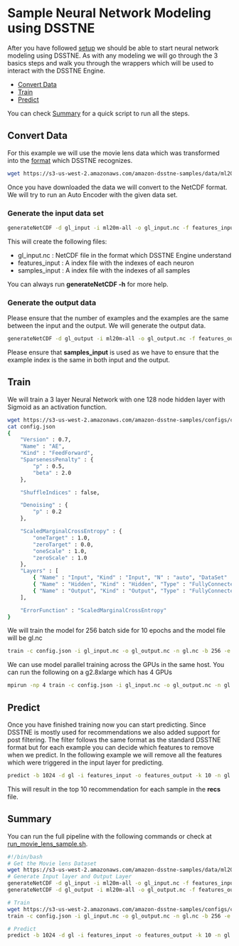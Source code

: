 # Sample Neural Network Modeling using DSSTNE

After you have followed [setup](setup.md) we should be able to start neural network modeling using DSSTNE. As with any modeling we will go through the 3 basics steps and walk you through the wrappers which will be used to interact with the DSSTNE Engine.
* [Convert Data](#convert-data)
* [Train](#train)
* [Predict](#predict)

You can check [Summary](#summary) for a quick script to run all the steps.


## Convert Data
For this example we will use the movie lens data which was transformed into the [format](userguide.md) which DSSTNE recognizes.
```bash
wget https://s3-us-west-2.amazonaws.com/amazon-dsstne-samples/data/ml20m-all
```
Once you have downloaded the data we will convert to the NetCDF format. We will try to run an Auto Encoder with the given data set.

### Generate the input data set
```bash
generateNetCDF -d gl_input -i ml20m-all -o gl_input.nc -f features_input -s samples_input -c
```
 This will create the following files:
* gl_input.nc : NetCDF file in the format which DSSTNE Engine understand
* features_input : A index file with the indexes of each neuron
* samples_input : A index file with the indexes of all samples

You can always run **generateNetCDF -h** for more help.

### Generate the output data
Please ensure that the number of examples and the examples are the same between the input and the output. We will generate the output data.
```bash
generateNetCDF -d gl_output -i ml20m-all -o gl_output.nc -f features_output -s samples_input -c
```
Please ensure that **samples_input** is used as we have to ensure that the example index is the same in both input and the output.


## Train
We will train a 3 layer Neural Network with one 128 node hidden layer with Sigmoid as an activation function.
```bash
wget https://s3-us-west-2.amazonaws.com/amazon-dsstne-samples/configs/config.json.
cat config.json
{
    "Version" : 0.7,
    "Name" : "AE",
    "Kind" : "FeedForward",  
    "SparsenessPenalty" : {
        "p" : 0.5,
        "beta" : 2.0
    },

    "ShuffleIndices" : false,

    "Denoising" : {
        "p" : 0.2
    },

    "ScaledMarginalCrossEntropy" : {
        "oneTarget" : 1.0,
        "zeroTarget" : 0.0,
        "oneScale" : 1.0,
        "zeroScale" : 1.0
    },
    "Layers" : [
        { "Name" : "Input", "Kind" : "Input", "N" : "auto", "DataSet" : "gl_input", "Sparse" : true },
        { "Name" : "Hidden", "Kind" : "Hidden", "Type" : "FullyConnected", "N" : 128, "Activation" : "Sigmoid", "Sparse" : true },
        { "Name" : "Output", "Kind" : "Output", "Type" : "FullyConnected", "DataSet" : "gl_output", "N" : "auto", "Activation" : "Sigmoid", "Sparse" : true }
    ],

    "ErrorFunction" : "ScaledMarginalCrossEntropy"
}

```
We will train the model for 256 batch side for 10 epochs and the model file will be gl.nc

```bash
train -c config.json -i gl_input.nc -o gl_output.nc -n gl.nc -b 256 -e 10
```

We can use model parallel training across the GPUs in the same host. You can run the following on a g2.8xlarge which has 4 GPUs

```bash
mpirun -np 4 train -c config.json -i gl_input.nc -o gl_output.nc -n gl.nc -b 256 -e 10
```
## Predict

Once you have finished training now you can start predicting. Since DSSTNE is mostly used for recommendations we also added support for post filtering. The filter follows the same format as the standard DSSTNE format but for each example you can decide which features to remove when we predict. In the following example we will remove all the features which were triggered in the input layer for predicting.
```bash
predict -b 1024 -d gl -i features_input -o features_output -k 10 -n gl.nc -f ml20m-all -s recs -r ml20m-all
```

This will result in the top 10 recommendation for each sample in the **recs** file.

## Summary
You can run the full pipeline with the following commands or check at [run_movie_lens_sample.sh](../../src/amazon/dsstne/samples/run_movie_lens_sample.sh).
```bash
#!/bin/bash
# Get the Movie lens Dataset
wget https://s3-us-west-2.amazonaws.com/amazon-dsstne-samples/data/ml20m-all
# Generate Input layer and Output Layer
generateNetCDF -d gl_input -i ml20m-all -o gl_input.nc -f features_input -s samples_input -c
generateNetCDF -d gl_output -i ml20m-all -o gl_output.nc -f features_output -s samples_input -c

# Train
wget https://s3-us-west-2.amazonaws.com/amazon-dsstne-samples/configs/config.json.
train -c config.json -i gl_input.nc -o gl_output.nc -n gl.nc -b 256 -e 10

# Predict
predict -b 1024 -d gl -i features_input -o features_output -k 10 -n gl.nc -f ml20m-all -s recs -r ml20m-all
```
